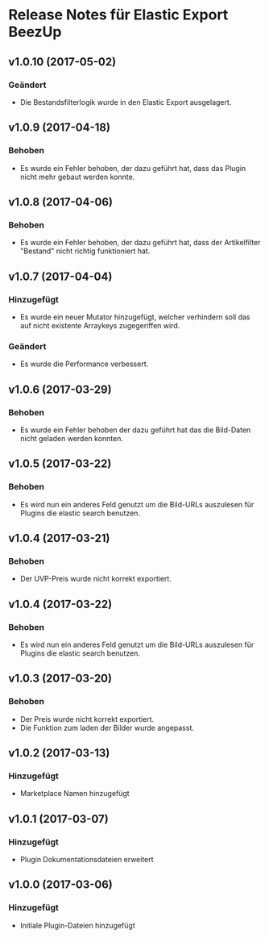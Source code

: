 # Release Notes für Elastic Export BeezUp

## v1.0.10 (2017-05-02)

### Geändert
- Die Bestandsfilterlogik wurde in den Elastic Export ausgelagert.

## v1.0.9 (2017-04-18)

### Behoben
- Es wurde ein Fehler behoben, der dazu geführt hat, dass das Plugin nicht mehr gebaut werden konnte.

## v1.0.8 (2017-04-06)

### Behoben
- Es wurde ein Fehler behoben, der dazu geführt hat, dass der Artikelfilter "Bestand" nicht richtig funktioniert hat.

## v1.0.7 (2017-04-04)

### Hinzugefügt
- Es wurde ein neuer Mutator hinzugefügt, welcher verhindern soll das auf nicht existente Arraykeys zugegeriffen wird.

### Geändert
- Es wurde die Performance verbessert.

## v1.0.6 (2017-03-29)

### Behoben
- Es wurde ein Fehler behoben der dazu geführt hat das die Bild-Daten nicht geladen werden konnten.

## v1.0.5 (2017-03-22)

### Behoben
- Es wird nun ein anderes Feld genutzt um die Bild-URLs auszulesen für Plugins die elastic search benutzen.

## v1.0.4 (2017-03-21)

### Behoben
- Der UVP-Preis wurde nicht korrekt exportiert.
## v1.0.4 (2017-03-22)

### Behoben
- Es wird nun ein anderes Feld genutzt um die Bild-URLs auszulesen für Plugins die elastic search benutzen.

## v1.0.3 (2017-03-20)

### Behoben
- Der Preis wurde nicht korrekt exportiert.
- Die Funktion zum laden der Bilder wurde angepasst.

## v1.0.2 (2017-03-13)

### Hinzugefügt
- Marketplace Namen hinzugefügt

## v1.0.1 (2017-03-07)

### Hinzugefügt
- Plugin Dokumentationsdateien erweitert

## v1.0.0 (2017-03-06)

### Hinzugefügt
- Initiale Plugin-Dateien hinzugefügt